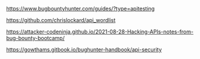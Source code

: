 
https://www.bugbountyhunter.com/guides/?type=apitesting

https://github.com/chrislockard/api_wordlist

https://attacker-codeninja.github.io/2021-08-28-Hacking-APIs-notes-from-bug-bounty-bootcamp/

https://gowthams.gitbook.io/bughunter-handbook/api-security
